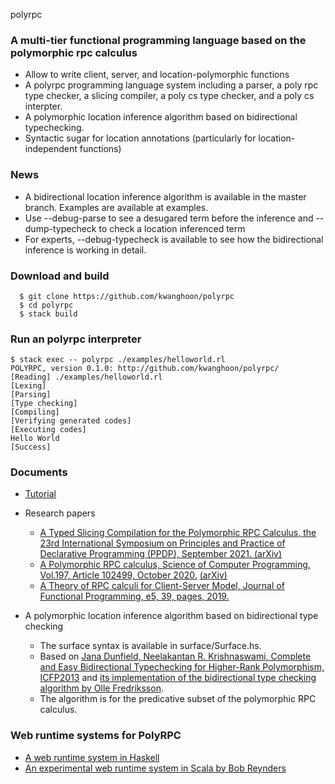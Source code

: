  polyrpc

### A multi-tier functional programming language based on the polymorphic rpc calculus
 - Allow to write client, server, and location-polymorphic functions
 - A polyrpc programming language system including a parser, a poly rpc type checker, a slicing compiler, a poly cs type checker, and a poly cs interpter.
 - A polymorphic location inference algorithm based on bidirectional typechecking.
 - Syntactic sugar for location annotations (particularly for location-independent functions)

### News
 - A bidirectional location inference algorithm is available in the master branch. Examples are available at examples.
 - Use --debug-parse to see a desugared term before the inference and --dump-typecheck to check a location inferenced term
 - For experts, --debug-typecheck is available to see how the bidirectional inference is working in detail. 
 
 
### Download and build
~~~
  $ git clone https://github.com/kwanghoon/polyrpc
  $ cd polyrpc
  $ stack build
~~~ 

### Run an polyrpc interpreter
~~~
$ stack exec -- polyrpc ./examples/helloworld.rl
POLYRPC, version 0.1.0: http://github.com/kwanghoon/polyrpc/
[Reading] ./examples/helloworld.rl
[Lexing]
[Parsing]
[Type checking]
[Compiling]
[Verifying generated codes]
[Executing codes]
Hello World
[Success]
~~~

### Documents
 - [Tutorial](TUTORIAL.md)
 - Research papers
   - [A Typed Slicing Compilation for the Polymorphic RPC Calculus, the 23rd International Symposium on Principles and Practice of Declarative Programming (PPDP), September 2021. (arXiv)](https://arxiv.org/abs/2107.10793)
   - [A Polymorphic RPC calculus, Science of Computer Programming, Vol.197, Article 102499, October 2020.](https://www.sciencedirect.com/science/article/pii/S0167642320301088) [(arXiv)](https://arxiv.org/abs/1910.10988)
   - [A Theory of RPC calculi for Client-Server Model, Journal of Functional Programming, e5, 39, pages, 2019.](https://www.cambridge.org/core/journals/journal-of-functional-programming/article/theory-of-rpc-calculi-for-clientserver-model/15DC9096F78E604ABD5F34A96F277EFE/share/48741a4dab3b936b9b47356fa95d481562050484)
   
 - A polymorphic location inference algorithm based on bidirectional type checking 
   - The surface syntax is available in surface/Surface.hs.
   - Based on [Jana Dunfield, Neelakantan R. Krishnaswami, Complete and Easy Bidirectional Typechecking for Higher-Rank Polymorphism, ICFP2013](https://arxiv.org/abs/1306.6032)
     and [its implementation of the bidirectional type checking algorithm by Olle Fredriksson](https://semantic-domain.blogspot.com/2013/04/thanks-to-olle-fredriksson.html).
   - The algorithm is for the predicative subset of the polymorphic RPC calculus.

 
### Web runtime systems for PolyRPC
 - [A web runtime system in Haskell](https://github.com/kwanghoon/todomvc)
 - [An experimental web runtime system in Scala by Bob Reynders](https://github.com/tzbob/rrpc)


